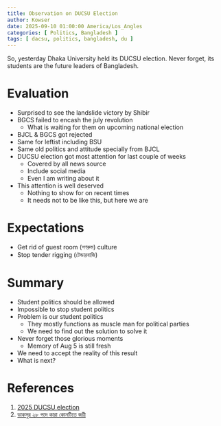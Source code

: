 ```yaml
---
title: Observation on DUCSU Election
author: Kowser
date: 2025-09-10 01:00:00 America/Los_Angles
categories: [ Politics, Bangladesh ]
tags: [ dacsu, politics, bangladesh, du ]
---
```


So, yesterday Dhaka University held its DUCSU election. Never forget, its students are the future leaders of Bangladesh.

# Evaluation

* Surprised to see the landslide victory by Shibir
* BGCS failed to encash the july revolution
  * What is waiting for them on upcoming national election
* BJCL & BGCS got rejected
* Same for leftist including BSU
* Same old politics and attitude specially from BJCL
* DUCSU election got most attention for last couple of weeks
  * Covered by all news source
  * Include social media
  * Even I am writing about it
* This attention is well deserved
  * Nothing to show for on recent times
  * It needs not to be like this, but here we are

# Expectations

* Get rid of guest room (গণরুম) culture
* Stop tender rigging (টেন্ডারবাজি)

# Summary

* Student politics should be allowed
* Impossible to stop student politics
* Problem is our student politics
  * They mostly functions as muscle man for political parties
  * We need to find out the solution to solve it
* Never forget those glorious moments
  * Memory of Aug 5 is still fresh
* We need to accept the reality of this result
* What is next?

# References

1. [2025 DUCSU election](https://en.wikipedia.org/wiki/2025_DUCSU_election)
2. [ডাকসুর ২৮ পদে কারা কোনটিতে জয়ী](https://www.prothomalo.com/bangladesh/7shgm6t3ll)
